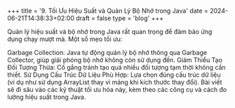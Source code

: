 +++
title = '9. Tối Ưu Hiệu Suất và Quản Lý Bộ Nhớ trong Java'
date = 2024-06-21T14:38:33+02:00
draft = false
type = 'blog'
+++

Quản lý hiệu suất và bộ nhớ trong Java rất quan trọng để đảm bảo ứng dụng chạy mượt mà. Một số mẹo tối ưu:

Garbage Collection: Java tự động quản lý bộ nhớ thông qua Garbage Collector, giúp giải phóng bộ nhớ không còn sử dụng đến.
Giảm Thiểu Tạo Đối Tượng Thừa: Cố gắng tránh tạo quá nhiều đối tượng tạm thời không cần thiết.
Sử Dụng Cấu Trúc Dữ Liệu Phù Hợp: Lựa chọn đúng cấu trúc dữ liệu (ví dụ như sử dụng ArrayList thay vì mảng khi kích thước thay đổi).
Bài viết sẽ đi sâu vào các kỹ thuật tối ưu hóa này, kèm theo các công cụ và cách đo lường hiệu suất trong Java.